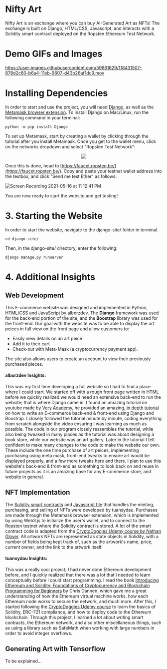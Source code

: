 


# Nifty Art

Nifty Art is an exchange where you can buy AI-Generated Art as NFTs! The exchange is built on Django, HTML/CSS, Javascript, and interacts with a Solidity smart contract deployed on the Ropsten Ethereum Test Network. 

# Demo GIFs and Images

https://user-images.githubusercontent.com/59661629/118431507-878d2c80-b6a4-11eb-9607-d43b26af1dc9.mov


# Installing Dependencies
In order to start and use the project, you will need [Django](https://docs.djangoproject.com/en/3.2/topics/install/), as well as the [Metamask browser extension](https://metamask.io/download). To install Django on Mac/Linux, run the following command in your terminal:

```
python -m pip install Django
```

To set up Metamask, start by creating a wallet by clicking through the tutorial after you install Metamask. Once you get to the wallet menu, click on the networks dropdown and select "Ropsten Test Network": 

<p align="center">
  <img src="https://user-images.githubusercontent.com/26176104/118428349-3e85aa00-b69d-11eb-950a-0585852882d7.png">
</p>

Once this is done, head to [https://faucet.ropsten.be/](https://faucet.ropsten.be/). Copy and paste your testnet wallet address into the textbox, and click "Send me test Ether" as follows:

![Screen Recording 2021-05-16 at 11 12 41 PM](https://user-images.githubusercontent.com/26176104/118428198-eb135c00-b69c-11eb-839e-332ab7d5dc4e.gif)

You are now ready to start the website and get testing!

# 3. Starting the Website

In order to start the website, navigate to the django-site/ folder in terminal.

```
cd django-site/
```

Then, in the django-site/ directory, enter the following:

```
django manage.py runserver
```

# 4. Additional Insights

## Web Development
This E-commerce website was designed and implemented in Python, HTML/CSS and JavaScript by alborzdev. The **Django** framework was used for the back-end portion of the site, and the **Boostrap** library was used for the front-end. Our goal with the website was to be able to display the art peices in full view on the front page and allow customers to:

* Easily view details on an art peice 
* Add it to their cart
* Check-out with Meta-Mask (a cryptocurrency payment app). 

The site also allows users to create an account to view their previously purchased pieces.

#### alborzdev Insights: 
This was my first time developing a full website so I had to find a place where I could start. We started off with a rough front page written in HTML before we quickly realized we would need an extensive back-end to run the website; that is where Django came in. I found an amazing tutorial on youtube made by [Very Academy](https://www.youtube.com/channel/UC1mxuk7tuQT2D0qTMgKji3w), he provided an amazing, [in depth tutorial](https://www.youtube.com/channel/UC1mxuk7tuQT2D0qTMgKji3w) on how to write an E-commerce back-end & front-end using Django and Boostrap. I closely followed the tutorial minute by minute, coding everything from scratch alongside the video ensuring I was learning as much as possible. The code in our program closely ressembles the tutorial, while also being tweaked in many places as the tutorial was about designing a book store, while our website was an art gallery. Later in the tutorial I felt confident to make many changes to the code to make the website our own. These include the one time purchase of art peices, implementing purchasing using meta mask, front-end tweaks to ensure art would be displayed properly, and a few more tweaks here and there. I plan to use this website's back-end & front-end as something to look back on and reuse in future projects as it is an amazing base for any E-commerce store, and website in general.

## NFT Implementation
The [Solidity smart contracts](https://github.com/tuansydau/artNftContracts/tree/main/artContracts/contracts) and [Javascript file](https://github.com/tuansydau/artNftContracts/blob/develop/django-site/static/js/doggies.js) that handles the minting, purchasing, and selling of NFTs were developed by tuansydau. Purchases are made through the Metamask browser extension, which is implemented by using Web3.js to initialize the user's wallet, and to connect to the Ropsten testnet where the Solidity contract is stored. A lot of the smart contract code is adapted from the [CryptoDoggies Udemy course by Nathan Glover](https://www.udemy.com/course/cryptodoggies/). All artwork NFTs are represented as state objects in Solidity, with a number of fields being kept track of, such as the artwork's name, price, current owner, and the link to the artwork itself.

#### tuansydau Insights:
This was a really cool project; I had never done Ethereum development before, and I quickly realized that there was a lot that I needed to learn conceptually before I could start programming. I read the book [Introducing Ethereum and Solidity: Foundations of Cryptocurrency and Blockchain Programming for Beginners](https://www.amazon.ca/dp/B06XQFYL2M/ref=dp-kindle-redirect?_encoding=UTF8&btkr=1) by Chris Dannen, which gave me a great understanding of how the Ethereum virtual machine works, how each Ethereum node works to secure the network, and much more. After this, I started following the [CryptoDoggies Udemy course](https://www.udemy.com/course/cryptodoggies/) to learn the basics of Solidity, ERC-721 compliance, and how to deploy code to the Ethereum blockchain. Through this project, I learned a lot about writing smart contracts, the Ethereum network, and also other miscellaneous things, such as using a library such as SafeMath when working with large numbers in order to avoid integer overflows.

## Generating Art with Tensorflow
To be explained...
